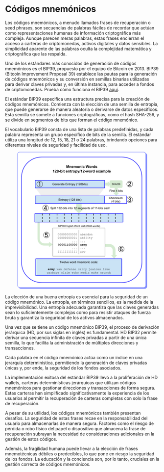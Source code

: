 # Códigos mnemónicos

Los códigos mnemónicos, a menudo llamados frases de recuperación o seed phrases, son secuencias de palabras fáciles de recordar que actúan como representaciones humanas de información criptográfica más compleja. Aunque parecen meras palabras, estas frases encierran el acceso a carteras de criptomonedas, activos digitales y datos sensibles. La simplicidad aparente de las palabras oculta la complejidad matemática y criptográfica que las respalda.

Uno de los estándares más conocidos de generación de códigos mnemónicos es el BIP39, propuesto por el equipo de Bitcoin en 2013. BIP39 (Bitcoin Improvement Proposal 39) establece las pautas para la generación de códigos mnemónicos y su conversión en semillas binarias utilizadas para derivar claves privadas y, en última instancia, para acceder a fondos de criptomonedas. Prueba cómo funciona el BIP39 [aquí](https://iancoleman.io/bip39/).

El estándar BIP39 especifica una estructura precisa para la creación de códigos mnemónicos. Comienza con la elección de una semilla de entropía, que puede generarse de manera aleatoria o derivarse de datos específicos. Esta semilla se somete a funciones criptográficas, como el hash SHA-256, y se divide en segmentos de bits que forman el código mnemónico.

El vocabulario BIP39 consta de una lista de palabras predefinidas, y cada palabra representa un grupo específico de bits de la semilla. El estándar utiliza una longitud de 12, 15, 18, 21 o 24 palabras, brindando opciones para diferentes niveles de seguridad y facilidad de uso.

<figure><img src="../../../.gitbook/assets/EDP_mod1_8_gb.png" alt=""><figcaption></figcaption></figure>

La elección de una buena entropía es esencial para la seguridad de un código mnemónico. La entropía, en términos sencillos, es la medida de la imprevisibilidad. Una entropía adecuada garantiza que las claves generadas sean lo suficientemente complejas como para resistir ataques de fuerza bruta y garantiza la seguridad de los activos almacenados.

Una vez que se tiene un código mnemónico BIP39, el proceso de derivación jerárquica (HD, por sus siglas en inglés) es fundamental. HD BIP32 permite derivar una secuencia infinita de claves privadas a partir de una única semilla, lo que facilita la administración de múltiples direcciones y transacciones.

Cada palabra en el código mnemónico actúa como un índice en una jerarquía determinística, permitiendo la generación de claves privadas únicas y, por ende, la seguridad de los fondos asociados.

La implementación exitosa del estándar BIP39 llevó a la proliferación de HD wallets, carteras determinísticas jerárquicas que utilizan códigos mnemónicos para gestionar direcciones y transacciones de forma segura. Estas carteras han simplificado significativamente la experiencia de los usuarios al permitir la recuperación de carteras completas con solo la frase de recuperación.

A pesar de su utilidad, los códigos mnemónicos también presentan desafíos. La seguridad de estas frases recae en la responsabilidad del usuario para almacenarlas de manera segura. Factores como el riesgo de pérdida o robo físico del papel o dispositivo que almacena la frase de recuperación subrayan la necesidad de consideraciones adicionales en la gestión de estos códigos.

Además, la fragilidad humana puede llevar a la elección de frases mnemotécnicas débiles o predecibles, lo que pone en riesgo la seguridad de los fondos. La educación y la conciencia son, por lo tanto, cruciales en la gestión correcta de códigos mnemónicos.
